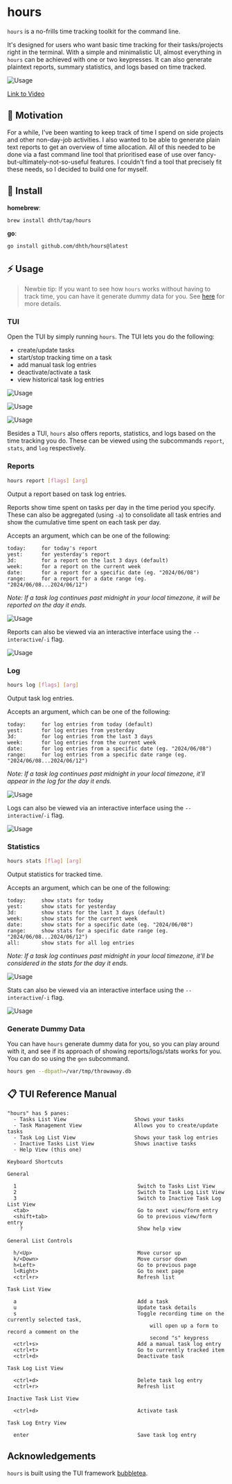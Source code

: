 # hours

`hours` is a no-frills time tracking toolkit for the command line.

It's designed for users who want basic time tracking for their tasks/projects
right in the terminal. With a simple and minimalistic UI, almost everything in
`hours` can be achieved with one or two keypresses. It can also generate
plaintext reports, summary statistics, and logs based on time tracked.

![Usage](https://tools.dhruvs.space/images/hours/hours.gif)

[Link to Video][2]

🤔 Motivation
---

For a while, I've been wanting to keep track of time I spend on side projects
and other non-day-job activities. I also wanted to be able to generate plain
text reports to get an overview of time allocation. All of this needed to be
done via a fast command line tool that prioritised ease of use over
fancy-but-ultimately-not-so-useful features. I couldn't find a tool that
precisely fit these needs, so I decided to build one for myself.

💾 Install
---

**homebrew**:

```sh
brew install dhth/tap/hours
```

**go**:

```sh
go install github.com/dhth/hours@latest
```

⚡️ Usage
---

> Newbie tip: If you want to see how `hours` works without having to track time,
> you can have it generate dummy data for you. See [here](#generate-dummy-data)
> for more details.

### TUI

Open the TUI by simply running `hours`. The TUI lets you do the following:

- create/update tasks
- start/stop tracking time on a task
- add manual task log entries
- deactivate/activate a task
- view historical task log entries

![Usage](https://tools.dhruvs.space/images/hours/tui-1.png)

![Usage](https://tools.dhruvs.space/images/hours/tui-2.png)

![Usage](https://tools.dhruvs.space/images/hours/tui-3.png)

Besides a TUI, `hours` also offers reports, statistics, and logs based on the
time tracking you do. These can be viewed using the subcommands `report`,
`stats`, and `log` respectively.

### Reports

```bash
hours report [flags] [arg]
```

Output a report based on task log entries.

Reports show time spent on tasks per day in the time period you specify. These
can also be aggregated (using `-a`) to consolidate all task entries and show the
cumulative time spent on each task per day.

Accepts an argument, which can be one of the following:

    today:     for today's report
    yest:      for yesterday's report
    3d:        for a report on the last 3 days (default)
    week:      for a report on the current week
    date:      for a report for a specific date (eg. "2024/06/08")
    range:     for a report for a date range (eg. "2024/06/08...2024/06/12")

*Note: If a task log continues past midnight in your local timezone, it will be
reported on the day it ends.*

![Usage](https://tools.dhruvs.space/images/hours/report-1.png)

Reports can also be viewed via an interactive interface using the
`--interactive`/`-i` flag.

![Usage](https://tools.dhruvs.space/images/hours/report-interactive-1.gif)

### Log

```bash
hours log [flags] [arg]
```

Output task log entries.

Accepts an argument, which can be one of the following:

    today:     for log entries from today (default)
    yest:      for log entries from yesterday
    3d:        for log entries from the last 3 days
    week:      for log entries from the current week
    date:      for log entries from a specific date (eg. "2024/06/08")
    range:     for log entries from a specific date range (eg. "2024/06/08...2024/06/12")

*Note: If a task log continues past midnight in your local timezone, it'll
appear in the log for the day it ends.*

![Usage](https://tools.dhruvs.space/images/hours/log-1.png)

Logs can also be viewed via an interactive interface using the
`--interactive`/`-i` flag.

![Usage](https://tools.dhruvs.space/images/hours/log-interactive-1.gif)


### Statistics

```bash
hours stats [flag] [arg]
```

Output statistics for tracked time.

Accepts an argument, which can be one of the following:

    today:     show stats for today
    yest:      show stats for yesterday
    3d:        show stats for the last 3 days (default)
    week:      show stats for the current week
    date:      show stats for a specific date (eg. "2024/06/08")
    range:     show stats for a specific date range (eg. "2024/06/08...2024/06/12")
    all:       show stats for all log entries

*Note: If a task log continues past midnight in your local timezone, it'll
be considered in the stats for the day it ends.*

![Usage](https://tools.dhruvs.space/images/hours/stats-1.png)

Stats can also be viewed via an interactive interface using the
`--interactive`/`-i` flag.

![Usage](https://tools.dhruvs.space/images/hours/stats-interactive-1.gif)

### Generate Dummy Data

You can have `hours` generate dummy data for you, so you can play around with
it, and see if its approach of showing reports/logs/stats works for you. You can
do so using the `gen` subcommand.

```bash
hours gen --dbpath=/var/tmp/throwaway.db
```


📋 TUI Reference Manual
---

```text
"hours" has 5 panes:
  - Tasks List View                      Shows your tasks
  - Task Management View                 Allows you to create/update tasks
  - Task Log List View                   Shows your task log entries
  - Inactive Tasks List View             Shows inactive tasks
  - Help View (this one)

Keyboard Shortcuts

General

  1                                       Switch to Tasks List View
  2                                       Switch to Task Log List View
  3                                       Switch to Inactive Task Log List View
  <tab>                                   Go to next view/form entry
  <shift+tab>                             Go to previous view/form entry
    ?                                     Show help view

General List Controls

  h/<Up>                                  Move cursor up
  k/<Down>                                Move cursor down
  h<Left>                                 Go to previous page
  l<Right>                                Go to next page
  <ctrl+r>                                Refresh list

Task List View

  a                                       Add a task
  u                                       Update task details
  s                                       Toggle recording time on the currently selected task,
                                              will open up a form to record a comment on the
                                              second "s" keypress
  <ctrl+s>                                Add a manual task log entry
  <ctrl+t>                                Go to currently tracked item
  <ctrl+d>                                Deactivate task

Task Log List View

  <ctrl+d>                                Delete task log entry
  <ctrl+r>                                Refresh list

Inactive Task List View

  <ctrl+d>                                Activate task

Task Log Entry View

  enter                                   Save task log entry
```

Acknowledgements
---

`hours` is built using the TUI framework [bubbletea][1].

[1]: https://github.com/charmbracelet/bubbletea
[2]: https://www.youtube.com/watch?v=o244r1nyxac
